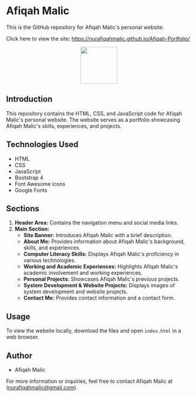 # Afiqah Malic

This is the GitHub repository for Afiqah Malic's personal website.

Click here to view the site: https://nurafiqahmalic.github.io/Afiqah-Portfolio/

<div id="header" align="center">
  <img src="https://media.giphy.com/media/M9gbBd9nbDrOTu1Mqx/giphy.gif" width="100"/>
</div>

## Introduction

This repository contains the HTML, CSS, and JavaScript code for Afiqah Malic's personal website. The website serves as a portfolio showcasing Afiqah Malic's skills, experiences, and projects.

## Technologies Used

- HTML
- CSS
- JavaScript
- Bootstrap 4
- Font Awesome icons
- Google Fonts

## Sections

1. **Header Area:** Contains the navigation menu and social media links.
2. **Main Section:**
   - **Site Banner:** Introduces Afiqah Malic with a brief description.
   - **About Me:** Provides information about Afiqah Malic's background, skills, and experiences.
   - **Computer Literacy Skills:** Displays Afiqah Malic's proficiency in various technologies.
   - **Working and Academic Experiences:** Highlights Afiqah Malic's academic involvement and working experiences.
   - **Personal Projects:** Showcases Afiqah Malic's previous projects.
   - **System Development & Website Projects:** Displays images of system development and website projects.
   - **Contact Me:** Provides contact information and a contact form.

## Usage

To view the website locally, download the files and open `index.html` in a web browser.

## Author

- Afiqah Malic

For more information or inquiries, feel free to contact Afiqah Malic at (nurafiqahmalic@gmail.com).

